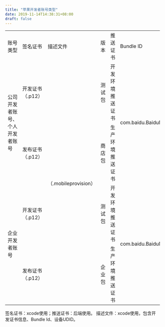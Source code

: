 ```yaml
---
title: "苹果开发者账号类型"
date: 2019-11-14T14:38:31+08:00
draft: false
---
```


<table>
    <tr>
        <td>账号类型</td>
        <td>签名证书</td>
        <td>描述文件</td>
        <td>版本</td>
        <td>推送证书</td>
        <td>Bundle ID</td>
   </tr>
   <tr>
        <td rowspan="2">公司开发者账号、个人开发者账号</td>
        <td>开发证书（.p12）</td>
        <td rowspan="4">（.mobileprovision）</td>
        <td>测试包</td>
        <td>开发环境推送证书</td>
        <td rowspan="2">com.baidu.BaiduMobileInfo</td>
   </tr>
   <tr>
        <td>发布证书（.p12）</td>
        <td>商店包</td>
        <td>生产环境推送证书</td>
   </tr>
    <tr>
        <td rowspan="2">企业开发者账号</td>
        <td >开发证书（.p12）</td>
        <td >测试包</td>
        <td >开发环境推送证书</td>
        <td rowspan="2">com.baidu.BaiduMobileInfoEnterprise</td>
    </tr>
    <tr>
        <td >发布证书（.p12）</td>
        <td >企业包</td>
        <td >生产环境推送证书</td>
    </tr>
</table>

签名证书：xcode使用；推送证书：后端使用。
描述文件：xcode使用，包含开发证书信息、Bundle Id、设备UDID。